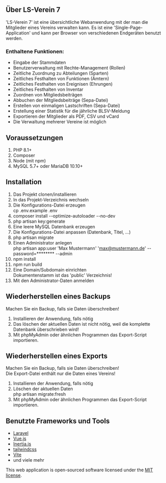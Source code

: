 ## Über LS-Verein 7

'LS-Verein 7' ist eine übersichtliche Webanwendung 
mit der man die Mitglieder eines Vereins verwalten kann.
Es ist eine 'Single-Page-Application' und kann per Browser von verschiedenen Endgeräten benutzt werden.
### Enthaltene Funktionen:
- Eingabe der Stammdaten
- Benutzerverwaltung mit Rechte-Management (Rollen)
- Zeitliche Zuordnung zu Abteilungen (Sparten)
- Zeitliches Festhalten von Funktionen (Ämtern)
- Zeitliches Festhalten von Ereignisen (Ehrungen)
- Zeitliches Festhalten von Inventar
- Zuordnen von Mitgliedsbeiträgen
- Abbuchen der Mitgliedsbeiträge (Sepa-Datei)
- Erstellen von einmaligen Lastschriften (Sepa-Datei)
- Erstellung einer Statistik für die jährliche BLSV-Meldung
- Exportieren der Mitglieder als PDF, CSV und vCard
- Die Verwaltung mehrerer Vereine ist möglich
## Voraussetzungen
1. PHP 8.1+
2. Composer
3. Node (mit npm)
4. MySQL 5.7+ oder MariaDB 10.10+

## Installation
1. Das Projekt clonen/installieren
2. In das Projekt-Verzeichnis wechseln
3. Die Konfigurations-Datei erzeugen<br>cp .env.example .env
1. composer install --optimize-autoloader --no-dev
4. php artisan key:generate
5. Eine leere MySQL Datenbank erzeugen
7. Die Konfigurations-Datei anpassen (Datenbank, Titel, ...)
8. php artisan migrate
9. Einen Administrator anlegen<br>php artisan app:user 'Max Mustermann' 'max@mustermann.de' --password=******** --admin
9. npm install
10. npm run build
11. Eine Domain/Subdomain einrichten<br>Dokumentenstamm ist das 'public' Verzeichnis! 
12. Mit den Administrator-Daten anmelden

## Wiederherstellen eines Backups
Machen Sie ein Backup, falls sie Daten überschreiben!
1. Installieren der Anwendung, falls nötig
2. Das löschen der aktuellen Daten ist nicht nötig, weil die komplette Datenbank überschrieben wird!
2. Mit phpMyAdmin oder ähnlichen Programmen das Export-Script importieren.

## Wiederherstellen eines Exports
Machen Sie ein Backup, falls sie Daten überschreiben!<br>Die Export-Datei enthält nur die Daten eines Vereins!
1. Installieren der Anwendung, falls nötig
2. Löschen der aktuellen Daten<br>php artisan migrate:fresh
3. Mit phpMyAdmin oder ähnlichen Programmen das Export-Script importieren.

## Benutzte Frameworks und Tools
- [Laravel](https://laravel.com)
- [Vue.js](https://vuejs.org)
- [Inertia.js](https://inertiajs.com)
- [tailwindcss](https://tailwindcss.com)
- [Vite](https://vitejs.dev)
- und viele mehr

This web application is open-sourced software licensed under the [MIT license](https://opensource.org/licenses/MIT).
